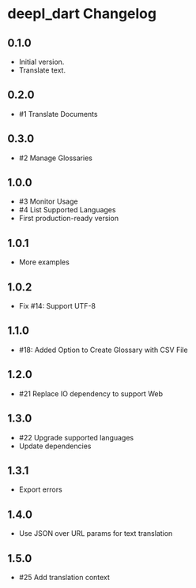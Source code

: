 # deepl_dart Changelog

## 0.1.0

- Initial version.
- Translate text.

## 0.2.0

- #1 Translate Documents

## 0.3.0

- #2 Manage Glossaries

## 1.0.0

- #3 Monitor Usage
- #4 List Supported Languages
- First production-ready version

## 1.0.1

- More examples

## 1.0.2

- Fix #14: Support UTF-8

## 1.1.0

- #18: Added Option to Create Glossary with CSV File

## 1.2.0

- #21 Replace IO dependency to support Web

## 1.3.0

- #22 Upgrade supported languages
- Update dependencies

## 1.3.1

- Export errors

## 1.4.0

- Use JSON over URL params for text translation

## 1.5.0

- #25 Add translation context
